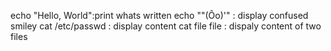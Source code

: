 echo "Hello, World":print whats written
echo "\"(Ôo)'" : display confused smiley
cat /etc/passwd : display content
cat file file : dispaly content of two files
